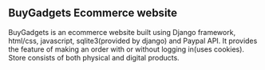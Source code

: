 ## BuyGadgets Ecommerce website


BuyGadgets is an ecommerce website built using Django framework, html/css, javascript, sqlite3(provided by django) and Paypal API.
It provides the feature of making an order with or without logging in(uses cookies). Store consists of both physical and digital products.

